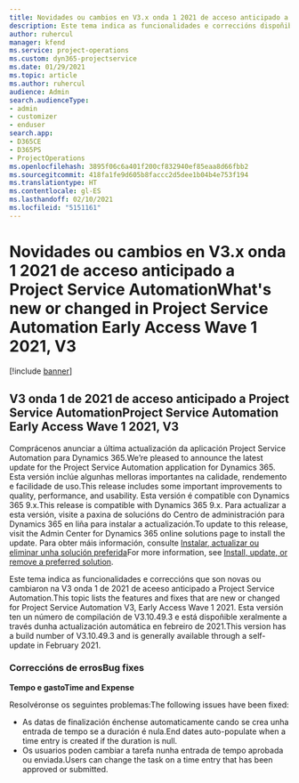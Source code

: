 ```yaml
---
title: Novidades ou cambios en V3.x onda 1 2021 de acceso anticipado a Project Service Automation
description: Este tema indica as funcionalidades e correccións dispoñibles en na V3 onda 1 de 2021 de aceeso anticipado a Project Service Automation.
author: ruhercul
manager: kfend
ms.service: project-operations
ms.custom: dyn365-projectservice
ms.date: 01/29/2021
ms.topic: article
ms.author: ruhercul
audience: Admin
search.audienceType:
- admin
- customizer
- enduser
search.app:
- D365CE
- D365PS
- ProjectOperations
ms.openlocfilehash: 3895f06c6a401f200cf832940ef85eaa8d66fbb2
ms.sourcegitcommit: 418fa1fe9d605b8faccc2d5dee1b04b4e753f194
ms.translationtype: HT
ms.contentlocale: gl-ES
ms.lasthandoff: 02/10/2021
ms.locfileid: "5151161"
---
```

# <a name="whats-new-or-changed-in-project-service-automation-early-access-wave-1-2021-v3"></a><span data-ttu-id="8154e-103">Novidades ou cambios en V3.x onda 1 2021 de acceso anticipado a Project Service Automation</span><span class="sxs-lookup"><span data-stu-id="8154e-103">What's new or changed in Project Service Automation Early Access Wave 1 2021, V3</span></span>

[!include [banner](../includes/psa-now-project-operations.md)]

## <a name="project-service-automation-early-access-wave-1-2021-v3"></a><span data-ttu-id="8154e-104">V3 onda 1 de 2021 de acceso anticipado a Project Service Automation</span><span class="sxs-lookup"><span data-stu-id="8154e-104">Project Service Automation Early Access Wave 1 2021, V3</span></span>

<span data-ttu-id="8154e-105">Comprácenos anunciar a última actualización da aplicación Project Service Automation para Dynamics 365.</span><span class="sxs-lookup"><span data-stu-id="8154e-105">We’re pleased to announce the latest update for the Project Service Automation application for Dynamics 365.</span></span> <span data-ttu-id="8154e-106">Esta versión inclúe algunhas melloras importantes na calidade, rendemento e facilidade de uso.</span><span class="sxs-lookup"><span data-stu-id="8154e-106">This release includes some important improvements to quality, performance, and usability.</span></span> <span data-ttu-id="8154e-107">Esta versión é compatible con Dynamics 365 9.x.</span><span class="sxs-lookup"><span data-stu-id="8154e-107">This release is compatible with Dynamics 365 9.x.</span></span> <span data-ttu-id="8154e-108">Para actualizar a esta versión, visite a paxina de solucións do Centro de administración para Dynamics 365 en liña para instalar a actualización.</span><span class="sxs-lookup"><span data-stu-id="8154e-108">To update to this release, visit the Admin Center for Dynamics 365 online solutions page to install the update.</span></span> <span data-ttu-id="8154e-109">Para obter máis información, consulte [Instalar, actualizar ou eliminar unha solución preferida](https://docs.microsoft.com/power-platform/admin/install-remove-preferred-solution)</span><span class="sxs-lookup"><span data-stu-id="8154e-109">For more information, see [Install, update, or remove a preferred solution](https://docs.microsoft.com/power-platform/admin/install-remove-preferred-solution).</span></span>

<span data-ttu-id="8154e-110">Este tema indica as funcionalidades e correccións que son novas ou cambiaron na V3 onda 1 de 2021 de aceeso anticipado a Project Service Automation.</span><span class="sxs-lookup"><span data-stu-id="8154e-110">This topic lists the features and fixes that are new or changed for Project Service Automation V3, Early Access Wave 1 2021.</span></span> <span data-ttu-id="8154e-111">Esta versión ten un número de compilación de V3.10.49.3 e está dispoñible xeralmente a través dunha actualización automática en febreiro de 2021.</span><span class="sxs-lookup"><span data-stu-id="8154e-111">This version has a build number of V3.10.49.3 and is generally available through a self-update in February 2021.</span></span>


### <a name="bug-fixes"></a><span data-ttu-id="8154e-112">Correccións de erros</span><span class="sxs-lookup"><span data-stu-id="8154e-112">Bug fixes</span></span>

<span data-ttu-id="8154e-113">**Tempo e gasto**</span><span class="sxs-lookup"><span data-stu-id="8154e-113">**Time and Expense**</span></span>

<span data-ttu-id="8154e-114">Resolvéronse os seguintes problemas:</span><span class="sxs-lookup"><span data-stu-id="8154e-114">The following issues have been fixed:</span></span>

- <span data-ttu-id="8154e-115">As datas de finalización énchense automaticamente cando se crea unha entrada de tempo se a duración é nula.</span><span class="sxs-lookup"><span data-stu-id="8154e-115">End dates auto-populate when a time entry is created if the duration is null.</span></span>
- <span data-ttu-id="8154e-116">Os usuarios poden cambiar a tarefa nunha entrada de tempo aprobada ou enviada.</span><span class="sxs-lookup"><span data-stu-id="8154e-116">Users can change the task on a time entry that has been approved or submitted.</span></span>
